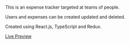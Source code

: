 This is an expense tracker targeted at teams of people.

Users and expenses can be created updated and deleted. 

Created using React.js, TypeScript and Redux.

[Live Preview](https://jalcyon.github.io/Expense-Tracker/)